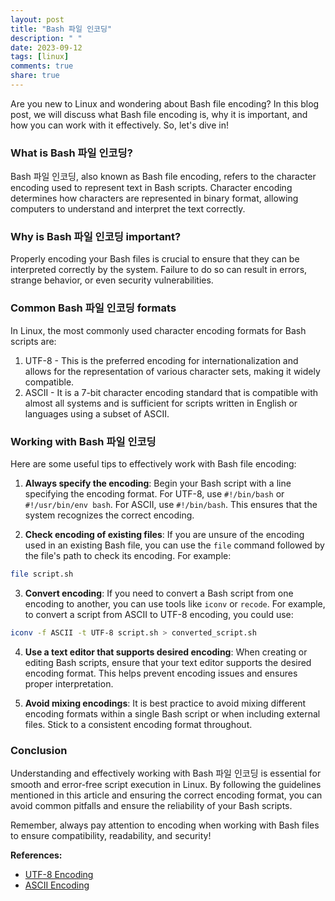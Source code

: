 ```yaml
---
layout: post
title: "Bash 파일 인코딩"
description: " "
date: 2023-09-12
tags: [linux]
comments: true
share: true
---
```


Are you new to Linux and wondering about Bash file encoding? In this blog post, we will discuss what Bash file encoding is, why it is important, and how you can work with it effectively. So, let's dive in!

### What is Bash 파일 인코딩?

Bash 파일 인코딩, also known as Bash file encoding, refers to the character encoding used to represent text in Bash scripts. Character encoding determines how characters are represented in binary format, allowing computers to understand and interpret the text correctly.

### Why is Bash 파일 인코딩 important?

Properly encoding your Bash files is crucial to ensure that they can be interpreted correctly by the system. Failure to do so can result in errors, strange behavior, or even security vulnerabilities.

### Common Bash 파일 인코딩 formats

In Linux, the most commonly used character encoding formats for Bash scripts are:

1. UTF-8 - This is the preferred encoding for internationalization and allows for the representation of various character sets, making it widely compatible.
2. ASCII - It is a 7-bit character encoding standard that is compatible with almost all systems and is sufficient for scripts written in English or languages using a subset of ASCII.

### Working with Bash 파일 인코딩

Here are some useful tips to effectively work with Bash file encoding:

1. **Always specify the encoding**: Begin your Bash script with a line specifying the encoding format. For UTF-8, use `#!/bin/bash` or `#!/usr/bin/env bash`. For ASCII, use `#!/bin/bash`. This ensures that the system recognizes the correct encoding.

2. **Check encoding of existing files**: If you are unsure of the encoding used in an existing Bash file, you can use the `file` command followed by the file's path to check its encoding. For example: 
```bash
file script.sh
```

3. **Convert encoding**: If you need to convert a Bash script from one encoding to another, you can use tools like `iconv` or `recode`. For example, to convert a script from ASCII to UTF-8 encoding, you could use:
```bash
iconv -f ASCII -t UTF-8 script.sh > converted_script.sh
```

4. **Use a text editor that supports desired encoding**: When creating or editing Bash scripts, ensure that your text editor supports the desired encoding format. This helps prevent encoding issues and ensures proper interpretation.

5. **Avoid mixing encodings**: It is best practice to avoid mixing different encoding formats within a single Bash script or when including external files. Stick to a consistent encoding format throughout.

### Conclusion

Understanding and effectively working with Bash 파일 인코딩 is essential for smooth and error-free script execution in Linux. By following the guidelines mentioned in this article and ensuring the correct encoding format, you can avoid common pitfalls and ensure the reliability of your Bash scripts.

Remember, always pay attention to encoding when working with Bash files to ensure compatibility, readability, and security!

**References:**
- [UTF-8 Encoding](https://en.wikipedia.org/wiki/UTF-8)
- [ASCII Encoding](https://en.wikipedia.org/wiki/ASCII)